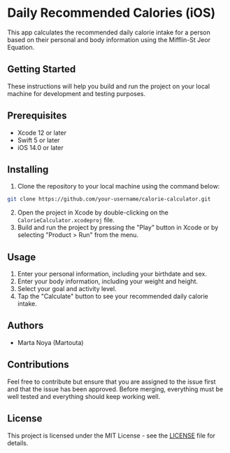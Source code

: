 # Daily Recommended Calories (iOS)

This app calculates the recommended daily calorie intake for a person based on their personal and body information using the Mifflin-St Jeor Equation.

## Getting Started

These instructions will help you build and run the project on your local machine for development and testing purposes.

## Prerequisites

- Xcode 12 or later
- Swift 5 or later
- iOS 14.0 or later

## Installing

1. Clone the repository to your local machine using the command below:

```bash
git clone https://github.com/your-username/calorie-calculator.git
```

2. Open the project in Xcode by double-clicking on the `CalorieCalculator.xcodeproj` file.
3. Build and run the project by pressing the "Play" button in Xcode or by selecting "Product > Run" from the menu.

## Usage

1. Enter your personal information, including your birthdate and sex.
2. Enter your body information, including your weight and height.
3. Select your goal and activity level.
4. Tap the "Calculate" button to see your recommended daily calorie intake.

## Authors

- Marta Noya (Martouta)

## Contributions

Feel free to contribute but ensure that you are assigned to the issue first and that the issue has been approved. Before merging, everything must be well tested and everything should keep working well.

## License

This project is licensed under the MIT License - see the [LICENSE](LICENSE) file for details.
